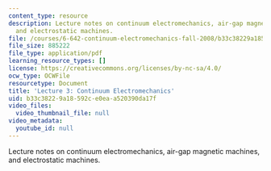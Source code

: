 ```yaml
---
content_type: resource
description: Lecture notes on continuum electromechanics, air-gap magnetic machines,
  and electrostatic machines.
file: /courses/6-642-continuum-electromechanics-fall-2008/b33c38229a18592ce0eaa520390da17f_lec03_f08.pdf
file_size: 885222
file_type: application/pdf
learning_resource_types: []
license: https://creativecommons.org/licenses/by-nc-sa/4.0/
ocw_type: OCWFile
resourcetype: Document
title: 'Lecture 3: Continuum Electromechanics'
uid: b33c3822-9a18-592c-e0ea-a520390da17f
video_files:
  video_thumbnail_file: null
video_metadata:
  youtube_id: null
---
```

Lecture notes on continuum electromechanics, air-gap magnetic machines, and electrostatic machines.